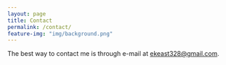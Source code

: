 ```yaml
---
layout: page
title: Contact
permalink: /contact/
feature-img: "img/background.png"
---
```


The best way to contact me is through e-mail at ekeast328@gmail.com.
